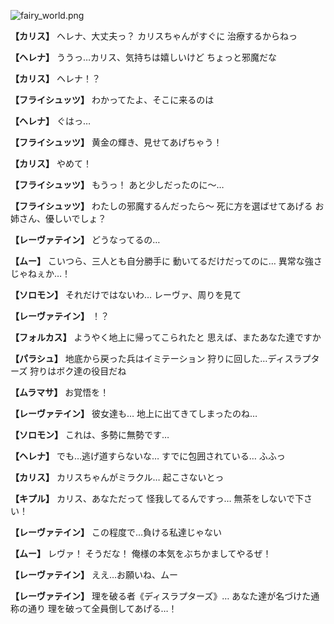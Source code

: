 
![fairy_world.png](../images/backgrounds/fairy_world.png)

**【カリス】**
ヘレナ、大丈夫っ？
カリスちゃんがすぐに
治療するからねっ

**【ヘレナ】**
ううっ…カリス、気持ちは嬉しいけど
ちょっと邪魔だな

**【カリス】**
ヘレナ！？

**【フライシュッツ】**
わかってたよ、そこに来るのは

**【ヘレナ】**
ぐはっ…

**【フライシュッツ】**
黄金の輝き、見せてあげちゃう！

**【カリス】**
やめて！

**【フライシュッツ】**
もうっ！
あと少しだったのに～…

**【フライシュッツ】**
わたしの邪魔するんだったら～
死に方を選ばせてあげる
お姉さん、優しいでしょ？

**【レーヴァテイン】**
どうなってるの…

**【ムー】**
こいつら、三人とも自分勝手に
動いてるだけだってのに…
異常な強さじゃねぇか…！

**【ソロモン】**
それだけではないわ…
レーヴァ、周りを見て

**【レーヴァテイン】**
！？

**【フォルカス】**
ようやく地上に帰ってこられたと
思えば、またあなた達ですか

**【パラシュ】**
地底から戻った兵はイミテーション
狩りに回した…ディスラプターズ
狩りはボク達の役目だね

**【ムラマサ】**
お覚悟を！

**【レーヴァテイン】**
彼女達も…
地上に出てきてしまったのね…

**【ソロモン】**
これは、多勢に無勢です…

**【ヘレナ】**
でも…逃げ道すらないな…
すでに包囲されている…
ふふっ

**【カリス】**
カリスちゃんがミラクル…
起こさないとっ

**【キプル】**
カリス、あなただって
怪我してるんですっ…
無茶をしないで下さい！

**【レーヴァテイン】**
この程度で…負ける私達じゃない

**【ムー】**
レヴァ！
そうだな！
俺様の本気をぶちかましてやるぜ！

**【レーヴァテイン】**
ええ…お願いね、ムー

**【レーヴァテイン】**
理を破る者《ディスラプターズ》…
あなた達が名づけた通称の通り
理を破って全員倒してあげる…！